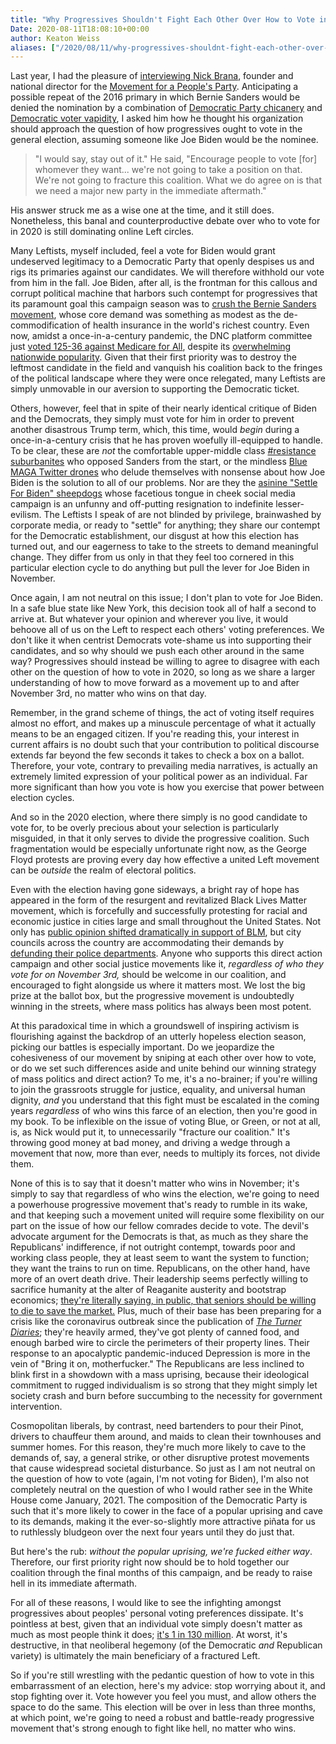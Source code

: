 ```yaml
---
title: "Why Progressives Shouldn't Fight Each Other Over How to Vote in 2020"
Date: 2020-08-11T18:08:10+00:00
author: Keaton Weiss
aliases: ["/2020/08/11/why-progressives-shouldnt-fight-each-other-over-how-to-vote-in-2020"]
---
```


Last year, I had the pleasure of [interviewing Nick Brana](https://soundcloud.com/duedissidence/31-wnick-brana-the-peoples-partys-summer-of-action-2020-strategies-and-more), founder and national director for the [Movement for a People's Party](https://forapeoplesparty.org/). Anticipating a possible repeat of the 2016 primary in which Bernie Sanders would be denied the nomination by a combination of [Democratic Party chicanery](https://www.nbcnews.com/politics/2020-election/looking-obama-s-hidden-hand-candidate-coalescing-around-biden-n1147471) and [Democratic voter vapidity](https://jacobinmag.com/2020/07/bernie-sanders-joe-biden-democratic-primary), I asked him how he thought his organization should approach the question of how progressives ought to vote in the general election, assuming someone like Joe Biden would be the nominee.

> "I would say, stay out of it." He said, "Encourage people to vote [for] whomever they want... we're not going to take a position on that. We're not going to fracture this coalition. What we do agree on is that we need a major new party in the immediate aftermath."

His answer struck me as a wise one at the time, and it still does. Nonetheless, this banal and counterproductive debate over who to vote for in 2020 is still dominating online Left circles.

Many Leftists, myself included, feel a vote for Biden would grant undeserved legitimacy to a Democratic Party that openly despises us and rigs its primaries against our candidates. We will therefore withhold our vote from him in the fall. Joe Biden, after all, is the frontman for this callous and corrupt political machine that harbors such contempt for progressives that its paramount goal this campaign season was to [crush the Bernie Sanders movement](https://www.google.com/search?q=stop+sanders+momentum&rlz=1C5CHFA_enUS890US890&oq=stop+sanders+momentum&aqs=chrome..69i57.3908j0j4&sourceid=chrome&ie=UTF-8), whose core demand was something as modest as the de-commodification of health insurance in the world's richest country. Even now, amidst a once-in-a-century pandemic, the DNC platform committee just [voted 125-36 against Medicare for All](https://www.salon.com/2020/07/28/dnc-platform-committee-votes-to-reject-medicare-for-all-despite-overwhelming-support-from-voters/), despite its [overwhelming nationwide popularity](https://thehill.com/hilltv/what-americas-thinking/494602-poll-69-percent-of-voters-support-medicare-for-all). Given that their first priority was to destroy the leftmost candidate in the field and vanquish his coalition back to the fringes of the political landscape where they were once relegated, many Leftists are simply unmovable in our aversion to supporting the Democratic ticket.

Others, however, feel that in spite of their nearly identical critique of Biden and the Democrats, they simply must vote for him in order to prevent another disastrous Trump term, which, this time, would *begin* during a once-in-a-century crisis that he has proven woefully ill-equipped to handle. To be clear, these are *not* the comfortable upper-middle class [#resistance suburbanites](https://www.theatlantic.com/politics/archive/2020/03/suburbanites-are-backing-biden/607726/) who opposed Sanders from the start, or the mindless [Blue MAGA Twitter drones](https://twitter.com/hashtag/bluemaga?lang=en) who delude themselves with nonsense about how Joe Biden is the solution to all of our problems. Nor are they the [asinine "Settle For Biden" sheepdogs](https://www.settleforbiden.org/) whose facetious tongue in cheek social media campaign is an unfunny and off-putting resignation to indefinite lesser-evilism. The Leftists I speak of are not blinded by privilege, brainwashed by corporate media, or ready to "settle" for anything; they share our contempt for the Democratic establishment, our disgust at how this election has turned out, and our eagerness to take to the streets to demand meaningful change. They differ from us only in that they feel too cornered in this particular election cycle to do anything but pull the lever for Joe Biden in November.

Once again, I am not neutral on this issue; I don't plan to vote for Joe Biden. In a safe blue state like New York, this decision took all of half a second to arrive at. But whatever your opinion and wherever you live, it would behoove all of us on the Left to respect each others' voting preferences. We don't like it when centrist Democrats vote-shame us into supporting their candidates, and so why should we push each other around in the same way? Progressives should instead be willing to agree to disagree with each other on the question of how to vote in 2020, so long as we share a larger understanding of how to move forward as a movement up to and after November 3rd, no matter who wins on that day.

Remember, in the grand scheme of things, the act of voting itself requires almost no effort, and makes up a minuscule percentage of what it actually means to be an engaged citizen. If you're reading this, your interest in current affairs is no doubt such that your contribution to political discourse extends far beyond the few seconds it takes to check a box on a ballot. Therefore, your vote, contrary to prevailing media narratives, is actually an extremely limited expression of your political power as an individual. Far more significant than how you vote is how you exercise that power between election cycles. 

And so in the 2020 election, where there simply is no good candidate to vote for, to be overly precious about your selection is particularly misguided, in that it only serves to divide the progressive coalition. Such fragmentation would be especially unfortunate right now, as the George Floyd protests are proving every day how effective a united Left movement can be *outside* the realm of electoral politics.

Even with the election having gone sideways, a bright ray of hope has appeared in the form of the resurgent and revitalized Black Lives Matter movement, which is forcefully and successfully protesting for racial and economic justice in cities large and small throughout the United States. Not only has [public opinion shifted dramatically in support of BLM](https://www.forbes.com/sites/lisettevoytko/2020/06/09/74-of-americans-support-george-floyd-protests-majority-disapprove-of-trumps-handling/#fd9608e557c8), but city councils across the country are accommodating their demands by [defunding their police departments](https://www.bloomberg.com/news/articles/2020-06-09/the-cities-taking-up-calls-to-defund-the-police). Anyone who supports this direct action campaign and other social justice movements like it, *regardless of who they vote for on November 3rd,* should be welcome in our coalition, and encouraged to fight alongside us where it matters most. We lost the big prize at the ballot box, but the progressive movement is undoubtedly winning in the streets, where mass politics has always been most potent.

At this paradoxical time in which a groundswell of inspiring activism is flourishing against the backdrop of an utterly hopeless election season, picking our battles is especially important. Do we jeopardize the cohesiveness of our movement by sniping at each other over how to vote, or do we set such differences aside and unite behind our winning strategy of mass politics and direct action? To me, it's a no-brainer; if you're willing to join the grassroots struggle for justice, equality, and universal human dignity, *and* you understand that this fight must be escalated in the coming years *regardless* of who wins this farce of an election, then you're good in my book. To be inflexible on the issue of voting Blue, or Green, or not at all, is, as Nick would put it, to unnecessarily "fracture our coalition." It's throwing good money at bad money, and driving a wedge through a movement that now, more than ever, needs to multiply its forces, not divide them.

None of this is to say that it doesn't matter who wins in November; it's simply to say that regardless of who wins the election, we're going to need a powerhouse progressive movement that's ready to rumble in its wake, and that keeping such a movement united will require some flexibility on our part on the issue of how our fellow comrades decide to vote. The devil's advocate argument for the Democrats is that, as much as they share the Republicans' indifference, if not outright contempt, towards poor and working class people, they at least seem to want the system to function; they want the trains to run on time. Republicans, on the other hand, have more of an overt death drive. Their leadership seems perfectly willing to sacrifice humanity at the alter of Reaganite austerity and bootstrap economics; [they're literally saying, in public, that seniors should be willing to die to save the market.](https://www.vanityfair.com/news/2020/03/dan-patrick-coronavirus-grandparents) Plus, much of their base has been preparing for a crisis like the coronavirus outbreak since the publication of *[The Turner Diaries](https://www.adl.org/education/resources/backgrounders/turner-diaries)*; they're heavily armed, they've got plenty of canned food, and enough barbed wire to circle the perimeters of their property lines. Their response to an apocalyptic pandemic-induced Depression is more in the vein of "Bring it on, motherfucker." The Republicans are less inclined to blink first in a showdown with a mass uprising, because their ideological commitment to rugged individualism is so strong that they might simply let society crash and burn before succumbing to the necessity for government intervention.

Cosmopolitan liberals, by contrast, need bartenders to pour their Pinot, drivers to chauffeur them around, and maids to clean their townhouses and summer homes. For this reason, they're much more likely to cave to the demands of, say, a general strike, or other disruptive protest movements that cause widespread societal disturbance. So just as I am not neutral on the question of how to vote (again, I'm not voting for Biden), I'm also not completely neutral on the question of who I would rather see in the White House come January, 2021. The composition of the Democratic Party is such that it's more likely to cower in the face of a popular uprising and cave to its demands, making it the ever-so-slightly more attractive piñata for us to ruthlessly bludgeon over the next four years until they do just that.

But here's the rub: *without the popular uprising, we're fucked either way*. Therefore, our first priority right now should be to hold together our coalition through the final months of this campaign, and be ready to raise hell in its immediate aftermath.

For all of these reasons, I would like to see the infighting amongst progressives about peoples' personal voting preferences dissipate. It's pointless at best, given that an individual vote simply doesn't matter as much as most people think it does; [it's 1 in 130 million](https://www.cnn.com/election/2016/results/president). At worst, it's destructive, in that neoliberal hegemony (of the Democratic *and* Republican variety) is ultimately the main beneficiary of a fractured Left.

So if you're still wrestling with the pedantic question of how to vote in this embarrassment of an election, here's my advice: stop worrying about it, and stop fighting over it. Vote however you feel you must, and allow others the space to do the same. This election will be over in less than three months, at which point, we're going to need a robust and battle-ready progressive movement that's strong enough to fight like hell, no matter who wins.
